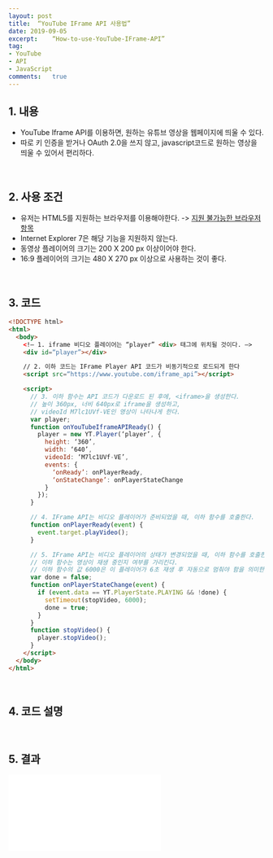 ```yaml
---
layout:	post
title:  “YouTube IFrame API 사용법”
date: 2019-09-05
excerpt:	“How-to-use-YouTube-IFrame-API”
tag:
- YouTube
- API
- JavaScript
comments:	true
---
```


## 1. 내용

* YouTube Iframe API를 이용하면, 원하는 유튜브 영상을 웹페이지에 띄울 수 있다.
* 따로 키 인증을 받거나 OAuth 2.0을 쓰지 않고, javascript코드로 원하는 영상을 띄울 수 있어서 편리하다.

<br>

## 2. 사용 조건

 * 유저는 HTML5를 지원하는 브라우저를 이용해야한다. -> [지원 불가능한 브라우저 항목](https://stackoverflow.com/questions/1834077/which-browsers-support-script-async-async/1834129#1834129)
 * Internet Explorer 7은 해당 기능을 지원하지 않는다.
 * 동영상 플레이어의 크기는 200 X 200 px 이상이어야 한다.
 * 16:9 플레이어의 크기는 480 X 270 px 이상으로 사용하는 것이 좋다.

<br>

## 3. 코드

~~~ html
<!DOCTYPE html>
<html>
  <body>
    <!— 1. iframe 비디오 플레이어는 “player” <div> 태그에 위치될 것이다. —>
    <div id=“player”></div>

    // 2. 이하 코드는 IFrame Player API 코드가 비동기적으로 로드되게 한다
    <script src=“https://www.youtube.com/iframe_api”></script>

    <script>
      // 3. 이하 함수는 API 코드가 다운로드 된 후에, <iframe>을 생성한다.
      // 높이 360px, 너비 640px로 iframe을 생성하고,
      // videoId M7lc1UVf-VE인 영상이 나타나게 한다.
      var player;
      function onYouTubeIframeAPIReady() {
        player = new YT.Player(‘player’, {
          height: ‘360’,
          width: ‘640’,
          videoId: ‘M7lc1UVf-VE’,
          events: {
            ‘onReady’: onPlayerReady,
            ‘onStateChange’: onPlayerStateChange
          }
        });
      }

      // 4. IFrame API는 비디오 플레이어가 준비되었을 때, 이하 함수를 호출한다.
      function onPlayerReady(event) {
        event.target.playVideo();
      }

      // 5. IFrame API는 비디오 플레이어의 상태가 변경되었을 때, 이하 함수를 호출한다.
      // 이하 함수는 영상이 재생 중인지 여부를 가리킨다.
      // 이하 함수의 값 6000은 이 플레이어가 6초 재생 후 자동으로 멈춰야 함을 의미한다.
      var done = false;
      function onPlayerStateChange(event) {
        if (event.data == YT.PlayerState.PLAYING && !done) {
          setTimeout(stopVideo, 6000);
          done = true;
        }
      }
      function stopVideo() {
        player.stopVideo();
      }
    </script>
  </body>
</html>
~~~

<br>

## 4. 코드 설명

<br>

## 5. 결과

<iframe width=“640” height=“360” src=“//www.youtube.com/embed/M7lc1UVf-VE“ frameborder=“0”> </iframe>

